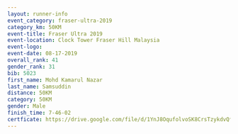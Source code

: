 ```yaml
---
layout: runner-info 
event_category: fraser-ultra-2019 
category_km: 50KM 
event-title: Fraser Ultra 2019 
event-location: Clock Tower Fraser Hill Malaysia 
event-logo: 
event-date: 08-17-2019 
overall_rank: 41
gender_rank: 31
bib: 5023
first_name: Mohd Kamarul Nazar
last_name: Samsuddin
distance: 50KM
category: 50KM
gender: Male
finish_time: 7-46-02
certficate: https://drive.google.com/file/d/1YnJ8OqufolvoSK8CrsTzykdvQf-k8qXW/view?usp=sharing
---
```

